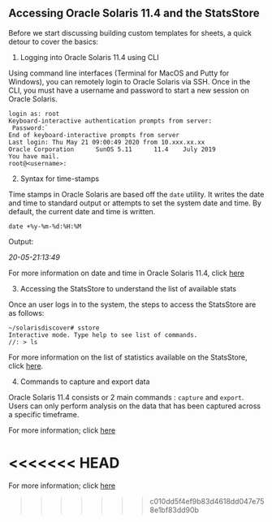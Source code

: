 ## Accessing Oracle Solaris 11.4 and the StatsStore

Before we start discussing building custom templates for sheets, a quick detour to cover the basics:

1. Logging into Oracle Solaris 11.4 using CLI

Using command line interfaces (Terminal for MacOS and Putty for Windows), you can remotely login to Oracle Solaris via SSH. Once in the CLI, you must have a username and password to start a new session on Oracle Solaris.

```
login as: root
Keyboard-interactive authentication prompts from server:
 Password:`
End of keyboard-interactive prompts from server
Last login: Thu May 21 09:00:49 2020 from 10.xxx.xx.xx
Oracle Corporation      SunOS 5.11      11.4    July 2019
You have mail.
root@<username>:	
```



 2. Syntax for time-stamps

Time stamps in Oracle Solaris are based off the  `date` utility. It writes the date and time to standard output or attempts to set the system date and time. By default, the current date and time is written.

```
date +%y-%m-%d:%H:%M
```

Output:

*20-05-21:13:49*

For more information on date and time in Oracle Solaris 11.4, click [here](https://docs.oracle.com/cd/E86824_01/html/E54763/date-1.html#REFMAN1date-1)



 3. Accessing the StatsStore to understand the list of available stats

Once an user logs in to the system, the steps to access the StatsStore are as follows:

```
~/solarisdiscover# sstore
Interactive mode. Type help to see list of commands.
//: > ls
```

For more information on the list of statistics available on the StatsStore, click [here](https://docs.oracle.com/cd/E37838_01/html/E56520/ssids.html#SSTORssidstructure).	



 4. Commands to capture and export data

Oracle Solaris 11.4 consists or 2 main commands : `capture` and `export`. Users can only perform analysis on the data that has been captured across a specific timeframe. 



For more information; click [here](https://docs.oracle.com/cd/E37838_01/html/E56520/adminanalytics.html)

<<<<<<< HEAD
=======
   For more information; click [here](https://docs.oracle.com/cd/E37838_01/html/E56520/adminanalytics.html)
   
   
>>>>>>> c010dd5f4ef9b83d4618dd047e758e1bf83dd90b
